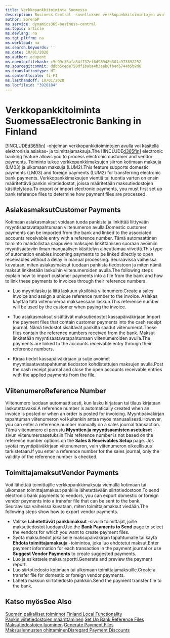 ```yaml
---
title: Verkkopankkitoiminta Suomessa
description: Business Central -sovelluksen verkkopankkitoimintojen avulla voi käsitellä elektronisia asiakas- ja toimittajamaksuja. Toiminto tukee verkkopankkimaksujen siirron kotimaan maksuja (LM03) ja ulkomaan maksuja (LUM2). Verkkopankkimaksujen vientiä tai tuontia varten on ensin määritettävä pankin viitetiedostot, joissa määritetään maksutiedostojen käsittelytapa.
author: SorenGP
ms.service: dynamics365-business-central
ms.topic: article
ms.devlang: na
ms.tgt_pltfrm: na
ms.workload: na
ms.search.keywords: ''
ms.date: 10/01/2020
ms.author: edupont
ms.openlocfilehash: c9c99c33afa34f737ef0d98948b301a973892252
ms.sourcegitcommit: ddbb5cede750df1baba4b3eab8fbed6744b5b9d6
ms.translationtype: HT
ms.contentlocale: fi-FI
ms.lasthandoff: 10/01/2020
ms.locfileid: "3920184"
---
```

# <a name="electronic-banking-in-finland"></a><span data-ttu-id="f487f-105">Verkkopankkitoiminta Suomessa</span><span class="sxs-lookup"><span data-stu-id="f487f-105">Electronic Banking in Finland</span></span>
<span data-ttu-id="f487f-106">[!INCLUDE[d365fin](../../includes/d365fin_md.md)] -ohjelman verkkopankkitoimintojen avulla voi käsitellä elektronisia asiakas- ja toimittajamaksuja.</span><span class="sxs-lookup"><span data-stu-id="f487f-106">The [!INCLUDE[d365fin](../../includes/d365fin_md.md)] electronic banking feature allows you to process electronic customer and vendor payments.</span></span> <span data-ttu-id="f487f-107">Toiminto tukee verkkopankkimaksujen siirron kotimaan maksuja (LM03) ja ulkomaan maksuja (LUM2).</span><span class="sxs-lookup"><span data-stu-id="f487f-107">This feature supports domestic payments (LM03) and foreign payments (LUM2) for transferring electronic bank payments.</span></span> <span data-ttu-id="f487f-108">Verkkopankkimaksujen vientiä tai tuontia varten on ensin määritettävä pankin viitetiedostot, joissa määritetään maksutiedostojen käsittelytapa.</span><span class="sxs-lookup"><span data-stu-id="f487f-108">To export or import electronic payments, you must first set up bank reference files to determine how payment files are processed.</span></span>  

## <a name="customer-payments"></a><span data-ttu-id="f487f-109">Asiakasmaksut</span><span class="sxs-lookup"><span data-stu-id="f487f-109">Customer Payments</span></span>  
<span data-ttu-id="f487f-110">Kotimaan asiakasmaksut voidaan tuoda pankista ja linkittää liittyvään myyntisaatavatapahtumaan viitenumeron avulla.</span><span class="sxs-lookup"><span data-stu-id="f487f-110">Domestic customer payments can be imported from the bank and linked to the associated accounts receivable entry with a reference number.</span></span> <span data-ttu-id="f487f-111">Tämä automaattinen toiminto mahdollistaa saapuvien maksujen linkittämisen suoraan avoimiin myyntisaataviin ilman manuaalisen käsittelyn aiheuttamaa viivettä.</span><span class="sxs-lookup"><span data-stu-id="f487f-111">This type of automation enables incoming payments to be linked directly to open receivables without a delay in manual processing.</span></span> <span data-ttu-id="f487f-112">Seuraavissa vaiheissa kuvataan, miten asiakasmaksut tuodaan pankista tiedostoon ja miten nämä maksut linkitetään laskuihin viitenumeroiden avulla.</span><span class="sxs-lookup"><span data-stu-id="f487f-112">The following steps explain how to import customer payments into a file from the bank and how to link these payments to invoices through their reference numbers.</span></span>  

- <span data-ttu-id="f487f-113">Luo myyntilasku ja liitä laskuun yksilöivä viitenumero.</span><span class="sxs-lookup"><span data-stu-id="f487f-113">Create a sales invoice and assign a unique reference number to the invoice.</span></span> <span data-ttu-id="f487f-114">Asiakas käyttää tätä viitenumeroa maksaessaan laskun.</span><span class="sxs-lookup"><span data-stu-id="f487f-114">This reference number will be used by the customer when paying the invoice.</span></span>  

- <span data-ttu-id="f487f-115">Tuo asiakasmaksut sisältävät maksutiedostot kassapäiväkirjaan.</span><span class="sxs-lookup"><span data-stu-id="f487f-115">Import the payment files that contain customer payments into the cash receipt journal.</span></span> <span data-ttu-id="f487f-116">Nämä tiedostot sisältävät pankilta saadut viitenumerot.</span><span class="sxs-lookup"><span data-stu-id="f487f-116">These files contain the reference numbers received from the bank.</span></span> <span data-ttu-id="f487f-117">Maksut linkitetään myyntisaatavatapahtumaan viitenumeroiden avulla.</span><span class="sxs-lookup"><span data-stu-id="f487f-117">The payments are linked to the accounts receivable entry through their reference numbers.</span></span>  

- <span data-ttu-id="f487f-118">Kirjaa tiedot kassapäiväkirjaan ja sulje avoimet myyntisaatavatapahtumat tiedoston kohdistettujen maksujen avulla.</span><span class="sxs-lookup"><span data-stu-id="f487f-118">Post the cash receipt journal and close the open accounts receivable entries with the applied payments from the file.</span></span>  

## <a name="reference-number"></a><span data-ttu-id="f487f-119">Viitenumero</span><span class="sxs-lookup"><span data-stu-id="f487f-119">Reference Number</span></span>  
<span data-ttu-id="f487f-120">Viitenumero luodaan automaattisesti, kun lasku kirjataan tai tilaus kirjataan laskutettavaksi.</span><span class="sxs-lookup"><span data-stu-id="f487f-120">A reference number is automatically created when an invoice is posted or when an order is posted for invoicing.</span></span> <span data-ttu-id="f487f-121">Myyntipäiväkirjan tapahtuman viitenumeron voi kuitenkin antaa myös manuaalisesti.</span><span class="sxs-lookup"><span data-stu-id="f487f-121">However, you can enter a reference number manually on a sales journal transaction.</span></span> <span data-ttu-id="f487f-122">Tämä viitenumero ei perustu **Myyntien ja myyntisaamisten asetukset** -sivun viitenumeroasetuksiin.</span><span class="sxs-lookup"><span data-stu-id="f487f-122">This reference number is not based on the reference number options on the **Sales & Receivables Setup** page.</span></span> <span data-ttu-id="f487f-123">Jos syötät myyntipäiväkirjaan viitenumeron, vain viitenumeron oikeellisuus tarkistetaan.</span><span class="sxs-lookup"><span data-stu-id="f487f-123">If you enter a reference number for the sales journal, only the validity of the reference number is checked.</span></span>  

## <a name="vendor-payments"></a><span data-ttu-id="f487f-124">Toimittajamaksut</span><span class="sxs-lookup"><span data-stu-id="f487f-124">Vendor Payments</span></span>  
<span data-ttu-id="f487f-125">Voit lähettää toimittajille verkkopankkimaksuja viemällä kotimaan tai ulkomaan toimittajamaksut pankille lähetettävään siirtotiedostoon.</span><span class="sxs-lookup"><span data-stu-id="f487f-125">To send electronic bank payments to vendors, you can export domestic or foreign vendor payments into a transfer file that can be sent to the bank.</span></span> <span data-ttu-id="f487f-126">Seuraavissa vaiheissa kuvataan, miten toimittajamaksut viedään.</span><span class="sxs-lookup"><span data-stu-id="f487f-126">The following steps show how to export vendor payments.</span></span>  

- <span data-ttu-id="f487f-127">Valitse **Lähetettävät pankkimaksut** -sivulla toimittajat, joille maksutiedostot luodaan.</span><span class="sxs-lookup"><span data-stu-id="f487f-127">Use the **Bank Payments to Send** page to select the vendors for which you want to create payment files.</span></span>  
- <span data-ttu-id="f487f-128">Syötä maksutiedot jokaiselle maksupäiväkirjan tapahtumalle tai käytä **Ehdota toimittajamaksuja** -toimintoa, joka luo ehdotetut maksut.</span><span class="sxs-lookup"><span data-stu-id="f487f-128">Enter payment information for each transaction in the payment journal or use **Suggest Vendor Payments** to create suggested payments.</span></span>  
- <span data-ttu-id="f487f-129">Luo ja esikatsele maksuraportti.</span><span class="sxs-lookup"><span data-stu-id="f487f-129">Generate and preview the payment report.</span></span>  
- <span data-ttu-id="f487f-130">Luo siirtotiedosto kotimaan tai ulkomaan toimittajamaksuille.</span><span class="sxs-lookup"><span data-stu-id="f487f-130">Create a transfer file for domestic or foreign vendor payments.</span></span>  
- <span data-ttu-id="f487f-131">Lähetä maksun siirtotiedosto pankkiin.</span><span class="sxs-lookup"><span data-stu-id="f487f-131">Send the payment transfer file to the bank.</span></span>  

## <a name="see-also"></a><span data-ttu-id="f487f-132">Katso myös</span><span class="sxs-lookup"><span data-stu-id="f487f-132">See Also</span></span>  
 <span data-ttu-id="f487f-133">[Suomen paikalliset toiminnot](finland-local-functionality.md) </span><span class="sxs-lookup"><span data-stu-id="f487f-133">[Finland Local Functionality](finland-local-functionality.md) </span></span>  
 <span data-ttu-id="f487f-134">[Pankin viitetiedostojen määrittäminen](how-to-set-up-bank-reference-files.md) </span><span class="sxs-lookup"><span data-stu-id="f487f-134">[Set Up Bank Reference Files](how-to-set-up-bank-reference-files.md) </span></span>  
 <span data-ttu-id="f487f-135">[Maksutiedostojen luominen](how-to-generate-payment-files.md) </span><span class="sxs-lookup"><span data-stu-id="f487f-135">[Generate Payment Files](how-to-generate-payment-files.md) </span></span>  
 [<span data-ttu-id="f487f-136">Maksualennusten ohittaminen</span><span class="sxs-lookup"><span data-stu-id="f487f-136">Disregard Payment Discounts</span></span>](how-to-disregard-payment-discounts.md)   
